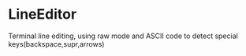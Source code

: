 # LineEditor
Terminal line editing, using raw mode and ASCII code to detect special keys(backspace,supr,arrows)

